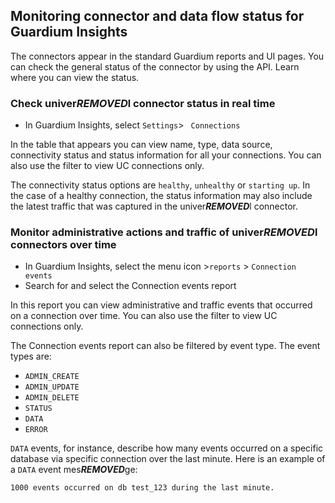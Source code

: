 
## Monitoring connector and data flow status for Guardium Insights 

The connectors appear in the standard Guardium reports and UI pages. You can check the general status of the connector by using the API. Learn where you can view the status.


### Check univer***REMOVED***l connector status in real time
 * In Guardium Insights, select  ```Settings```>
``` Connections```

In the table that appears you can view name, type, data source, connectivity status and status information for all your connections. You can also use the filter to view UC connections only.  

The connectivity status options are ```healthy```, ```unhealthy``` or ```starting up```. 
In the case of a healthy connection, the status information may also include the latest traffic that was captured in the univer***REMOVED***l connector. 

### Monitor administrative actions and traffic of univer***REMOVED***l connectors over time

* In Guardium Insights, select the menu icon >```reports``` > ```Connection events``` 
* Search for and select the Connection events report

In this report you can view administrative and traffic events that occurred on a connection over time. 
You can also use the filter to view UC connections only. 

The Connection events report can also be filtered by event type. The event types are: 

* ```ADMIN_CREATE```
* ```ADMIN_UPDATE```
* ```ADMIN_DELETE```
* ```STATUS```
* ```DATA``` 
* ```ERROR``` 
	
```DATA``` events, for instance, describe how many events occurred on a specific database via specific
connection over the last minute. Here is an example of a ```DATA``` event mes***REMOVED***ge: 

```1000 events occurred on db test_123 during the last minute.```
